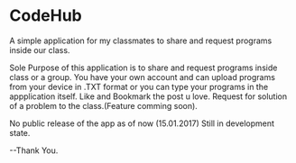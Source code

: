 # CodeHub
A simple application for my classmates to share and request programs inside our class.

Sole Purpose of this application is to share and request programs inside class or a group.
You have your own account and can upload programs from your device in .TXT format or you can type your programs in the appplication itself.
Like and Bookmark the post u love.
Request for solution of a problem to the class.(Feature comming soon).

No public release of the app as of now (15.01.2017)
Still in development state.

--Thank You.
